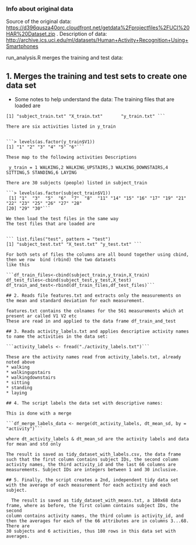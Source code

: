 ### Info about original data

Source of the original data: https://d396qusza40orc.cloudfront.net/getdata%2Fprojectfiles%2FUCI%20HAR%20Dataset.zip .
Description of data: http://archive.ics.uci.edu/ml/datasets/Human+Activity+Recognition+Using+Smartphones

run_analysis.R merges the training and test data:

## 1. Merges the training and test sets to create one data set 

* Some notes to help understand the data:
The training files that are loaded are

```> list.files("train", pattern = "train")
[1] "subject_train.txt" "X_train.txt"       "y_train.txt" ```

There are six activities listed in y_train


```> levels(as.factor(y_train$V1))
[1] "1" "2" "3" "4" "5" "6"```

These map to the following activities Descriptions

 y_train = 1 WALKING,2 WALKING_UPSTAIRS,3 WALKING_DOWNSTAIRS,4 SITTING,5 STANDING,6 LAYING
 
There are 30 subjects (people) listed in subject_train

```> levels(as.factor(subject_train$V1))
 [1] "1"  "3"  "5"  "6"  "7"  "8"  "11" "14" "15" "16" "17" "19" "21" "22" "23" "25" "26" "27" "28"
[20] "29" "30"```

We then load the test files in the same way
The test files that are loaded are


``` list.files("test", pattern = "test")
[1] "subject_test.txt" "X_test.txt" "y_test.txt" ```

For both sets of files the columns are all bound together using cbind, then we row  bind (rbind) the two datasets
like this

```df_train_files<-cbind(subject_train,y_train,X_train)
df_test_files<-cbind(subject_test,y_test,X_test)
df_train_and_test<-rbind(df_train_files,df_test_files)```

## 2. Reads file features.txt and extracts only the measurements on the mean and standard deviation for each measurement.

features.txt contains the colnames for the 561 measurements which at present ar called V1 V2 etc
These are read in and applied to the data frame df_train_and_test

## 3. Reads activity_labels.txt and applies descriptive activity names to name the activities in the data set:

```activity_labels <- fread("./activity_labels.txt")```

These are the activity names read from activity_labels.txt, already noted above
* walking
* walkingupstairs
* walkingdownstairs
* sitting
* standing
* laying

## 4. The script labels the data set with descriptive names: 

This is done with a merge

```df_merge_labels_data <- merge(dt_activity_labels, dt_mean_sd, by = "activity")```

where dt_activity_labels & dt_mean_sd are the activity labels and data for mean and std only

The result is saved as tidy_dataset_with_labels.csv, the data frame such that the first column contains subject IDs, the second column activity names, the third activity_id and the last 66 columns are measurements. Subject IDs are integers between 1 and 30 inclusive. 

## 5. Finally, the script creates a 2nd, independent tidy data set with the average of each measurement for each activity and each subject.

  The result is saved as tidy_dataset_with_means.txt, a 180x68 data frame, where as before, the first column contains subject IDs, the second
column contains activity names, the third column is activity_id, and then the averages for each of the 66 attributes are in columns 3...68. There are
30 subjects and 6 activities, thus 180 rows in this data set with averages.

